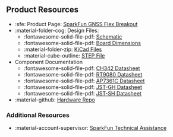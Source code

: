 ## Product Resources

- :sfe: Product Page: [SparkFun GNSS Flex Breakout](https://www.sparkfun.com/sparkfun-gnss-flex-breakout.html)
- :material-folder-cog: Design Files:
	- :fontawesome-solid-file-pdf: [Schematic](./assets/board_files/schematic.pdf)
	- :fontawesome-solid-file-pdf: [Board Dimensions](./assets/board_files/dimensions.pdf)
	- :material-folder-zip: [KiCad Files](./assets/board_files/kicad_files.zip)
	- :material-cube-outline: [STEP File](./assets/3d_model/cad_model.step)
- Component Documentation
	- :fontawesome-solid-file-pdf: [CH342 Datasheet](./assets/component_documentation/CH342%20Datasheet.pdf)
	- :fontawesome-solid-file-pdf: [RT9080 Datasheet](./assets/component_documentation/RT9080.pdf)
	- :fontawesome-solid-file-pdf: [AP7361C Datasheet](./assets/component_documentation/AP7361C.pdf)
	- :fontawesome-solid-file-pdf: [JST-GH Datasheet](./assets/component_documentation/JST-GH_datasheet.pdf)
	- :fontawesome-solid-file-pdf: [JST-SH Datasheet](./assets/component_documentation/JST-SH_datasheet.pdf)
- :material-github: [Hardware Repo](https://github.com/sparkfun/SparkFun_GNSS_Flex_Breakout)


### Additional Resources

* :material-account-supervisor: [SparkFun Technical Assistance](https://www.sparkfun.com/technical_assistance)
